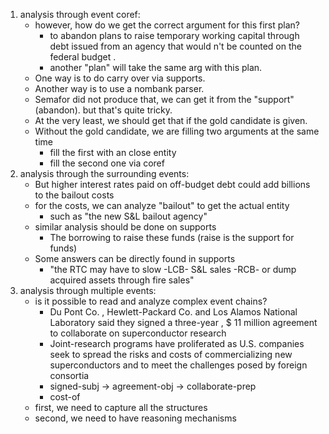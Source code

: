 1. analysis through event coref:
    - however, how do we get the correct argument for this first plan?
        - to abandon plans to raise temporary working capital through debt issued from an agency that would n't be counted on the federal budget .
        - another "plan" will take the same arg with this plan.
    - One way is to do carry over via supports.
    - Another way is to use a nombank parser.
    - Semafor did not produce that, we can get it from the "support" (abandon). but that's quite tricky.
    - At the very least, we should get that if the gold candidate is given.
    - Without the gold candidate, we are filling two arguments at the same time
        - fill the first with an close entity
        - fill the second one via coref
1. analysis through the surrounding events:
    - But higher interest rates paid on off-budget debt could add billions to the bailout costs
    - for the costs, we can analyze "bailout" to get the actual entity
        - such as "the new S&L bailout agency"
    - similar analysis should be done on supports
        - The borrowing to raise these funds (raise is the support for funds)
    - Some answers can be directly found in supports 
        - "the RTC may have to slow -LCB- S&L sales -RCB- or dump acquired assets through fire sales"
1. analysis through multiple events:
    - is it possible to read and analyze complex event chains?
        - Du Pont Co. , Hewlett-Packard Co. and Los Alamos National Laboratory 
        said they signed a three-year , $ 11 million agreement to collaborate 
        on superconductor research 
        - Joint-research programs have proliferated as U.S. companies seek to 
        spread the risks and costs of commercializing new superconductors and 
        to meet the challenges posed by foreign consortia
        - signed-subj -> agreement-obj -> collaborate-prep
        - cost-of
    - first, we need to capture all the structures
    - second, we need to have reasoning mechanisms
